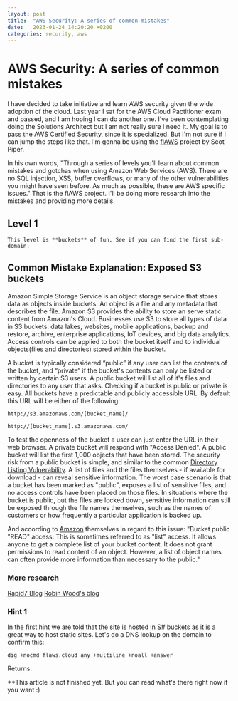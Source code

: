 ```yaml
---
layout: post
title:  "AWS Security: A series of common mistakes"
date:   2023-01-24 14:20:20 +0200
categories: security, aws
---
```


# AWS Security: A series of common mistakes

I have decided to take initiative and learn AWS security given the wide adoption of the cloud. Last year I sat for the AWS Cloud Pactitioner exam and passed, and I am hoping I can do another one. I've been contemplating doing the Solutions Architect but I am not really sure I need it. My goal is to pass the AWS Certified Security, since it is specialized. But I'm not sure if I can jump the steps like that. I'm gonna be using the [flAWS](http://flaws.cloud/) project by Scot Piper. 

In his own words, "Through a series of levels you'll learn about common mistakes and gotchas when using Amazon Web Services (AWS). There are no SQL injection, XSS, buffer overflows, or many of the other vulnerabilities you might have seen before. As much as possible, these are AWS specific issues." That is the flAWS project. I'll be doing more research into the mistakes and providing more details.

## Level 1

`This level is **buckets** of fun. See if you can find the first sub-domain.`

## Common Mistake Explanation: Exposed S3 buckets

Amazon Simple Storage Service is an object storage service that stores data as objects inside buckets. An object is a file and any metadata that describes the file. Amazon S3 provides the ability to store an serve static content from Amazon's Cloud. Businesses use S3 to store all types of data in S3 buckets: data lakes, websites, mobile applications, backup and restore, archive, enterprise applications, IoT devices, and big data analytics. Access controls can be applied to both the bucket itself and to individual objects(files and directories) stored within the bucket. 

A bucket is typically considered “public” if any user can list the contents of the bucket, and “private” if the bucket's contents can only be listed or written by certain S3 users. A public bucket will list all of it's files and directories to any user that asks. Checking if a bucket is public or private is easy. All buckets have a predictable and publicly accessible URL. By default this URL will be either of the following:

`http://s3.amazonaws.com/[bucket_name]/`

`http://[bucket_name].s3.amazonaws.com/`

To test the openness of the bucket a user can just enter the URL in their web browser. A private bucket will respond with "Access Denied". A public bucket will list the first 1,000 objects that have been stored. The security risk from a public bucket is simple, and similar to the common [Directory Listing Vulnerability](https://cwe.mitre.org/data/definitions/548.html). A list of files and the files themselves - if available for download - can reveal sensitive information. The worst case scenario is that a bucket has been marked as "public", exposes a list of sensitive files, and no access controls have been placed on those files. In situations where the bucket is public, but the files are locked down, sensitive information can still be exposed through the file names themselves, such as the names of customers or how frequently a particular application is backed up. 

And according to [Amazon](https://aws.amazon.com/articles/amazon-s3-bucket-public-access-considerations/) themselves in regard to this issue: "Bucket public "READ" access: This is sometimes referred to as "list" access. It allows anyone to get a complete list of your bucket content. It does not grant permissions to read content of an object. However, a list of object names can often provide more information than necessary to the public."

### More research
[Rapid7 Blog](https://www.rapid7.com/blog/post/2013/03/27/open-s3-buckets/)
[Robin Wood's blog](https://digi.ninja/blog/analysing_amazons_buckets.php)

### Hint 1

In the first hint we are told that the site is hosted in S# buckets as it is a great way to host static sites. Let's do a DNS lookup on the domain to confirm this:


    dig +nocmd flaws.cloud any +multiline +noall +answer

Returns:



**This article is not finished yet. But you can read what's there right now if you want :)




